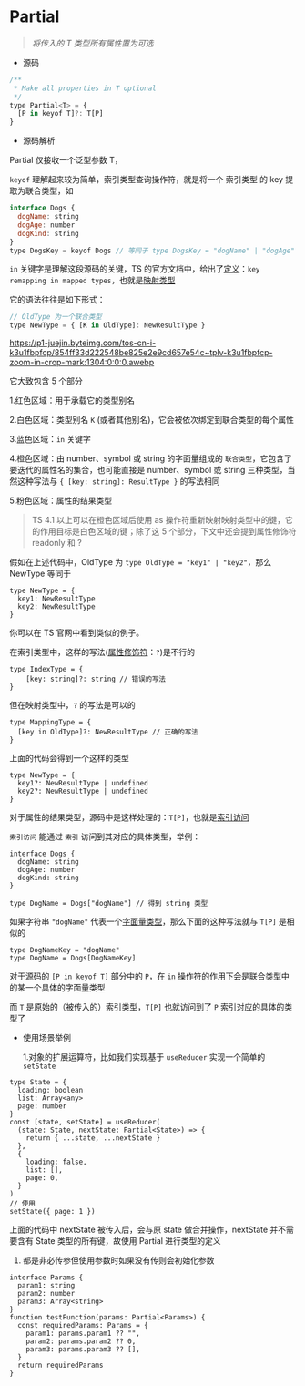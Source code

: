 # Partial

> *将传入的 T 类型所有属性置为可选*

- 源码

```jsx
/**
 * Make all properties in T optional
 */
type Partial<T> = {
  [P in keyof T]?: T[P]
}
```

- 源码解析

Partial 仅接收一个泛型参数 T，

`keyof` 理解起来较为简单，索引类型查询操作符，就是将一个 索引类型 的 key 提取为联合类型，如

```jsx
interface Dogs {
  dogName: string
  dogAge: number
  dogKind: string
}
type DogsKey = keyof Dogs // 等同于 type DogsKey = "dogName" | "dogAge" | "dogKind"
```

`in` 关键字是理解这段源码的关键，TS 的官方文档中，给出了[定义](https://link.juejin.cn/?target=typescriptlang.org%2Fdocs%2Fhandbook%2Frelease-notes%2Ftypescript-4-1.html%23key-remapping-in-mapped-types)：`key remapping in mapped types`，也就是[映射类型](https://link.juejin.cn/?target=https%3A%2F%2Fwww.typescriptlang.org%2Fdocs%2Fhandbook%2F2%2Fmapped-types.html)

它的语法往往是如下形式：

```jsx
// OldType 为一个联合类型
type NewType = { [K in OldType]: NewResultType }
```

<https://p1-juejin.byteimg.com/tos-cn-i-k3u1fbpfcp/854ff33d222548be825e2e9cd657e54c~tplv-k3u1fbpfcp-zoom-in-crop-mark:1304:0:0:0.awebp>

它大致包含 5 个部分

1.红色区域：用于承载它的类型别名

2.白色区域：类型别名 `K` (或者其他别名)，它会被依次绑定到联合类型的每个属性

3.蓝色区域：`in` 关键字

4.橙色区域：由 number、symbol 或 string 的字面量组成的 `联合类型`，它包含了要迭代的属性名的集合，也可能直接是 number、symbol 或 string 三种类型，当然这种写法与 `{ [key: string]: ResultType }` 的写法相同

5.粉色区域：属性的结果类型

> TS 4.1 以上可以在橙色区域后使用 as 操作符重新映射映射类型中的键，它的作用目标是白色区域的键；除了这 5 个部分，下文中还会提到属性修饰符 readonly 和 ?
>

假如在上述代码中，OldType 为 `type OldType = "key1" | "key2"`，那么 NewType 等同于

```tsx
type NewType = {
  key1: NewResultType
  key2: NewResultType
}
```

你可以在 TS 官网中看到类似的例子。

在索引类型中，这样的写法([属性修饰符](https://link.juejin.cn/?target=https%3A%2F%2Fwww.typescriptlang.org%2Fdocs%2Fhandbook%2F2%2Fobjects.html%23property-modifiers)：`?`)是不行的

```tsx
type IndexType = {
    [key: string]?: string // 错误的写法
}
```

但在映射类型中，`?` 的写法是可以的

```tsx
type MappingType = {
  [key in OldType]?: NewResultType // 正确的写法
}
```

上面的代码会得到一个这样的类型

```tsx
type NewType = {
  key1?: NewResultType | undefined
  key2?: NewResultType | undefined
}
```

对于属性的结果类型，源码中是这样处理的：`T[P]`，也就是[索引访问](https://link.juejin.cn/?target=https%3A%2F%2Fwww.typescriptlang.org%2Fdocs%2Fhandbook%2F2%2Findexed-access-types.html)

`索引访问` 能通过 `索引` 访问到其对应的具体类型，举例：

```tsx
interface Dogs {
  dogName: string
  dogAge: number
  dogKind: string
}

type DogName = Dogs["dogName"] // 得到 string 类型

```

如果字符串 `"dogName"` 代表一个[字面量类型](https://link.juejin.cn/?target=https%3A%2F%2Fwww.typescriptlang.org%2Fdocs%2Fhandbook%2F2%2Feveryday-types.html%23literal-types)，那么下面的这种写法就与 `T[P]` 是相似的

```tsx
type DogNameKey = "dogName"
type DogName = Dogs[DogNameKey]

```

对于源码的 `[P in keyof T]` 部分中的 `P`，在 `in` 操作符的作用下会是联合类型中的某一个具体的字面量类型

而 `T` 是原始的（被传入的）索引类型，`T[P]` 也就访问到了 `P` 索引对应的具体的类型了

- 使用场景举例

    1.对象的扩展运算符，比如我们实现基于 `useReducer` 实现一个简单的 `setState`

```tsx
type State = {
  loading: boolean
  list: Array<any>
  page: number
}
const [state, setState] = useReducer(
  (state: State, nextState: Partial<State>) => {
    return { ...state, ...nextState }
  },
  {
    loading: false,
    list: [],
    page: 0,
  }
)
// 使用
setState({ page: 1 })
```

上面的代码中 nextState 被传入后，会与原 state 做合并操作，nextState 并不需要含有 State 类型的所有键，故使用 Partial 进行类型的定义

1. 都是非必传参但使用参数时如果没有传则会初始化参数

```tsx
interface Params {
  param1: string
  param2: number
  param3: Array<string>
}
function testFunction(params: Partial<Params>) {
  const requiredParams: Params = {
    param1: params.param1 ?? "",
    param2: params.param2 ?? 0,
    param3: params.param3 ?? [],
  }
  return requiredParams
}
```
